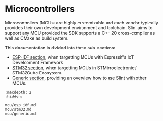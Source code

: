 <!-- Copyright © SixtyFPS GmbH <info@slint.dev> ; SPDX-License-Identifier: MIT -->

# Microcontrollers

Microcontrollers (MCUs) are highly customizable and each vendor typically provides their own development
environment and toolchain. Slint aims to support any MCU provided the SDK supports a C++ 20 cross-compiler
as well as CMake as build system.

This documentation is divided into three sub-sections:

  - [ESP-IDF section](mcu/esp_idf.md), when targetting MCUs with Espressif's IoT Development Framework
  - [STM32 section](mcu/stm32.md), when targetting MCUs in STMicroelectronics' STM32Cube Ecosystem.
  - [Generic section](mcu/generic.md), providing an overview how to use Slint with other MCUs.

```{toctree}
:maxdepth: 2
:hidden:

mcu/esp_idf.md
mcu/stm32.md
mcu/generic.md
```
  

